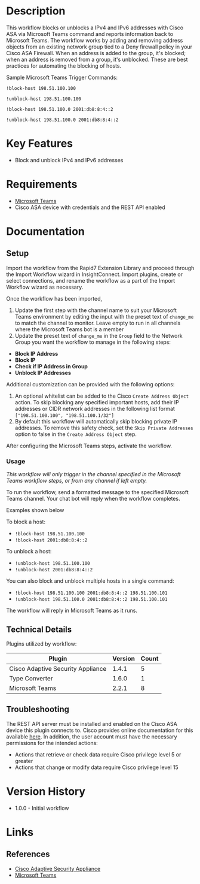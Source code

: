 # Description

This workflow blocks or unblocks a IPv4 and IPv6 addresses with Cisco ASA via Microsoft Teams command and reports information back to Microsoft Teams.
The workflow works by adding and removing address objects from an existing network group tied to a Deny firewall policy in your Cisco ASA Firewall.
When an address is added to the group, it's blocked; when an address is removed from a group, it's unblocked. These are best practices for automating the blocking of hosts.

Sample Microsoft Teams Trigger Commands:

`!block-host 198.51.100.100`

`!unblock-host 198.51.100.100`

`!block-host 198.51.100.0 2001:db8:8:4::2`

`!unblock-host 198.51.100.0 2001:db8:8:4::2`

# Key Features

* Block and unblock IPv4 and IPv6 addresses

# Requirements

* [Microsoft Teams](https://insightconnect.help.rapid7.com/docs/microsoft-teams)
* Cisco ASA device with credentials and the REST API enabled

# Documentation

## Setup

Import the workflow from the Rapid7 Extension Library and proceed through the Import Workflow wizard in InsightConnect. Import plugins, create or select connections, and rename the workflow as a part of the Import Workflow wizard as necessary.

Once the workflow has been imported,

1. Update the first step with the channel name to suit your Microsoft Teams environment by editing the input with the preset text of `change_me` to match the channel to monitor. Leave empty to run in all channels where the Microsoft Teams bot is a member
2. Update the preset text of `change_me` in the `Group` field to the Network Group you want the workflow to manage in the following steps:

* **Block IP Address**
* **Block IP**
* **Check if IP Address in Group**
* **Unblock IP Addresses**

Additional customization can be provided with the following options:

1. An optional whitelist can be added to the Cisco `Create Address Object` action. To skip blocking any specified important hosts, add their IP addresses or CIDR network addresses in the following list format `["198.51.100.100", "198.51.100.1/32"]`
2. By default this workflow will automatically skip blocking private IP addresses. To remove this safety check, set the `Skip Private Addresses` option to false in the `Create Address Object` step.

After configuring the Microsoft Teams steps, activate the workflow.

### Usage

*This workflow will only trigger in the channel specified in the Microsoft Teams workflow steps, or from any channel if left empty.*

To run the workflow, send a formatted message to the specified Microsoft Teams channel. Your chat bot will reply when the workflow completes.

Examples shown below

To block a host:
* `!block-host 198.51.100.100`
* `!block-host 2001:db8:8:4::2`

To unblock a host:
* `!unblock-host 198.51.100.100`
* `!unblock-host 2001:db8:8:4::2`

You can also block and unblock multiple hosts in a single command:
* `!block-host 198.51.100.100 2001:db8:8:4::2 198.51.100.101`
* `!unblock-host 198.51.100.0 2001:db8:8:4::2 198.51.100.101`

The workflow will reply in Microsoft Teams as it runs.

## Technical Details

Plugins utilized by workflow:

|Plugin|Version|Count|
|----|----|--------|
|Cisco Adaptive Security Appliance|1.4.1|5|
|Type Converter|1.6.0|1|
|Microsoft Teams|2.2.1|8|

## Troubleshooting

The REST API server must be installed and enabled on the Cisco ASA device this plugin connects to. Cisco provides online documentation for this available [here](https://www.cisco.com/c/en/us/td/docs/security/asa/api/qsg-asa-api.html). In addition, the user account must have the necessary permissions for the intended actions:

* Actions that retrieve or check data require Cisco privilege level 5 or greater
* Actions that change or modify data require Cisco privilege level 15

# Version History

* 1.0.0 - Initial workflow

# Links

## References

* [Cisco Adaptive Security Appliance](https://www.cisco.com/c/en/us/products/security/adaptive-security-appliance-asa-software/index.html)
* [Microsoft Teams](https://teams.microsoft.com)
